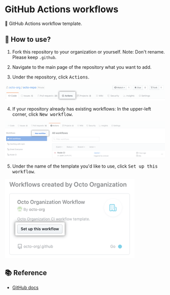 # GitHub Actions workflows

🤖 GitHub Actions workflow template.

## 💬 How to use?

1. Fork this repository to your organization or yourself. Note: Don't rename. Please keep `.github`.

2. Navigate to the main page of the repository what you want to add.

3. Under the repository, click <kbd>Actions</kbd>.

![](./assets/image/actions-tab.png)

4. If your repository already has existing workflows: In the upper-left corner, click <kbd>New workflow</kbd>.

![](./assets/image/actions-new-workflow.png)

5. Under the name of the template you'd like to use, click <kbd>Set up this workflow</kbd>.

![](./assets/image/actions-create-starter.png)

## 📚 Reference
- [GitHub docs](https://docs.github.com/en/free-pro-team@latest/actions/learn-github-actions/sharing-workflows-with-your-organization)
